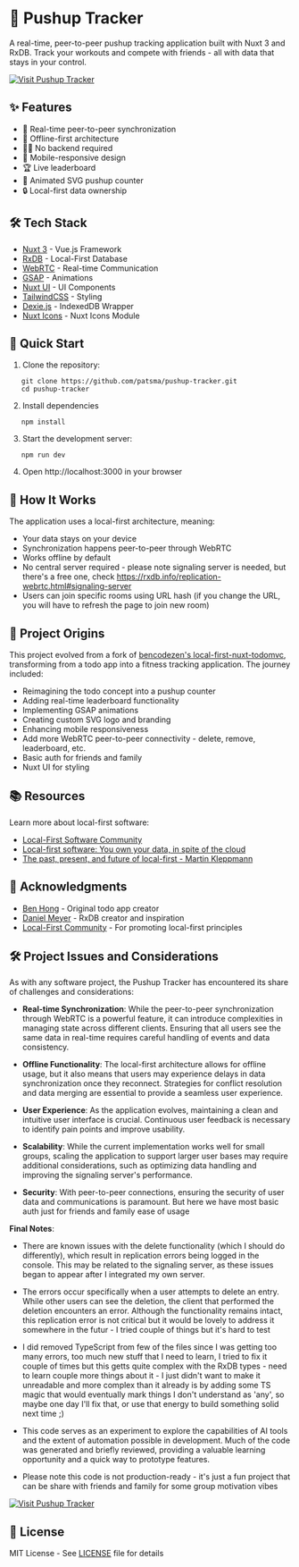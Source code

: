 # 💪 Pushup Tracker

A real-time, peer-to-peer pushup tracking application built with Nuxt 3 and RxDB. Track your workouts and compete with friends - all with data that stays in your control.

[![Visit Pushup Tracker](https://img.shields.io/badge/Visit%20Pushup%20Tracker-007bff?style=for-the-badge&logo=appveyor)](https://pushup-tracker.netlify.app/)

## ✨ Features

- 🔄 Real-time peer-to-peer synchronization
- 🔌 Offline-first architecture
- 🏃‍♂️ No backend required
- 📱 Mobile-responsive design
- 🏆 Live leaderboard
- 🎨 Animated SVG pushup counter
- 🔒 Local-first data ownership

## 🛠️ Tech Stack

- [Nuxt 3](https://nuxt.com) - Vue.js Framework
- [RxDB](https://rxdb.info/) - Local-First Database
- [WebRTC](https://webrtc.org/) - Real-time Communication
- [GSAP](https://greensock.com/gsap/) - Animations
- [Nuxt UI](https://ui.nuxt.com/) - UI Components
- [TailwindCSS](https://tailwindcss.com/) - Styling
- [Dexie.js](https://dexie.org/) - IndexedDB Wrapper
- [Nuxt Icons](https://nuxt.com/modules/icon) - Nuxt Icons Module

## 🚀 Quick Start

1. Clone the repository:

```
   git clone https://github.com/patsma/pushup-tracker.git
   cd pushup-tracker
```

2. Install dependencies

```
   npm install
```

3. Start the development server:

```
   npm run dev
```

4. Open http://localhost:3000 in your browser

## 📖 How It Works

The application uses a local-first architecture, meaning:

- Your data stays on your device
- Synchronization happens peer-to-peer through WebRTC
- Works offline by default
- No central server required - please note signaling server is needed, but there's a free one, check https://rxdb.info/replication-webrtc.html#signaling-server
- Users can join specific rooms using URL hash (if you change the URL, you will have to refresh the page to join new room)

## 🌱 Project Origins

This project evolved from a fork of [bencodezen's local-first-nuxt-todomvc](https://github.com/bencodezen/local-first-nuxt-todomvc), transforming from a todo app into a fitness tracking application. The journey included:

- Reimagining the todo concept into a pushup counter
- Adding real-time leaderboard functionality
- Implementing GSAP animations
- Creating custom SVG logo and branding
- Enhancing mobile responsiveness
- Add more WebRTC peer-to-peer connectivity - delete, remove, leaderboard, etc.
- Basic auth for friends and family
- Nuxt UI for styling

## 📚 Resources

Learn more about local-first software:

- [Local-First Software Community](https://localfirstweb.dev/)
- [Local-first software: You own your data, in spite of the cloud](https://www.inkandswitch.com/local-first/)
- [The past, present, and future of local-first - Martin Kleppmann](https://www.youtube.com/watch?v=NMq0vncHJvU)

## 🙏 Acknowledgments

- [Ben Hong](https://github.com/bencodezen) - Original todo app creator
- [Daniel Meyer](https://github.com/pubkey) - RxDB creator and inspiration
- [Local-First Community](https://localfirstweb.dev/) - For promoting local-first principles

## 🛠️ Project Issues and Considerations

As with any software project, the Pushup Tracker has encountered its share of challenges and considerations:

- **Real-time Synchronization**: While the peer-to-peer synchronization through WebRTC is a powerful feature, it can introduce complexities in managing state across different clients. Ensuring that all users see the same data in real-time requires careful handling of events and data consistency.

- **Offline Functionality**: The local-first architecture allows for offline usage, but it also means that users may experience delays in data synchronization once they reconnect. Strategies for conflict resolution and data merging are essential to provide a seamless user experience.

- **User Experience**: As the application evolves, maintaining a clean and intuitive user interface is crucial. Continuous user feedback is necessary to identify pain points and improve usability.

- **Scalability**: While the current implementation works well for small groups, scaling the application to support larger user bases may require additional considerations, such as optimizing data handling and improving the signaling server's performance.

- **Security**: With peer-to-peer connections, ensuring the security of user data and communications is paramount. But here we have most basic auth just for friends and family ease of usage

**Final Notes**:

- There are known issues with the delete functionality (which I should do differently), which result in replication errors being logged in the console. This may be related to the signaling server, as these issues began to appear after I integrated my own server.

- The errors occur specifically when a user attempts to delete an entry. While other users can see the deletion, the client that performed the deletion encounters an error. Although the functionality remains intact, this replication error is not critical but it would be lovely to address it somewhere in the futur - I tried couple of things but it's hard to test

- I did removed TypeScript from few of the files since I was getting too many errors, too much new stuff that I need to learn, I tried to fix it couple of times but this getts quite complex with the RxDB types - need to learn couple more things about it - I just didn't want to make it unreadable and more complex than it already is by adding some TS magic that would eventually mark things I don't understand as 'any', so maybe one day I'll fix that, or use that energy to build something solid next time ;)

- This code serves as an experiment to explore the capabilities of AI tools and the extent of automation possible in development. Much of the code was generated and briefly reviewed, providing a valuable learning opportunity and a quick way to prototype features.

- Please note this code is not production-ready - it's just a fun project that can be share with friends and family for some group motivation vibes

[![Visit Pushup Tracker](https://img.shields.io/badge/Visit%20Pushup%20Tracker-007bff?style=for-the-badge&logo=appveyor)](https://pushup-tracker.netlify.app/)

## 📄 License

MIT License - See [LICENSE](LICENSE) file for details
